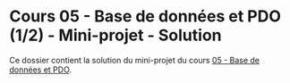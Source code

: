 # Cours 05 - Base de données et PDO (1/2) - Mini-projet - Solution

Ce dossier contient la solution du mini-projet du cours
[05 - Base de données et PDO](../../README.md).
